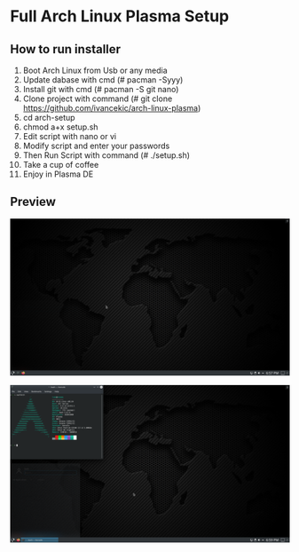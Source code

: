 # Full Arch Linux Plasma Setup


## How to run installer

1. Boot Arch Linux from Usb or any media
2. Update dabase with cmd (# pacman -Syyy)
3. Install git with cmd (# pacman -S git nano)
4. Clone project with command (# git clone https://github.com/ivancekic/arch-linux-plasma)
5. cd arch-setup
6. chmod a+x setup.sh
7. Edit script with nano or vi
8. Modify script and enter your passwords
9. Then Run Script with command (# ./setup.sh) 
10. Take a cup of coffee
11. Enjoy in Plasma DE


## Preview
![clean](https://raw.githubusercontent.com/ivancekic/arch-linux-plasma/master/clean.jpg) <br />



![konsole](https://raw.githubusercontent.com/ivancekic/arch-linux-plasma/master/neo.jpg) <br />

